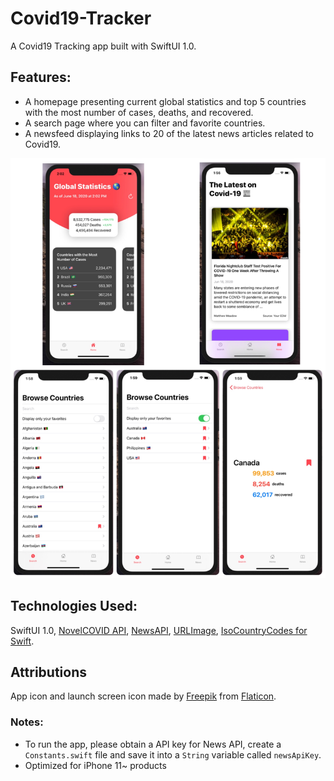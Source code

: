 # Covid19-Tracker

A Covid19 Tracking app built with SwiftUI 1.0.

## Features:
* A homepage presenting current global statistics and top 5 countries with the most number of cases, deaths, and recovered.
* A search page where you can filter and favorite countries.
* A newsfeed displaying links to 20 of the latest news articles related to Covid19.

![App Images](https://github.com/rarcilla/Covid19-Tracker/blob/master/Covid19-Tracker/Images/appImages.JPG?raw=true)

## Technologies Used:
SwiftUI 1.0, [NovelCOVID API](https://github.com/NovelCovid/API), [NewsAPI](https://newsapi.org/), [URLImage](https://github.com/dmytro-anokhin/url-image), [IsoCountryCodes for Swift](https://github.com/funky-monkey/IsoCountryCodes).

## Attributions
App icon and launch screen icon made by [Freepik](https://www.flaticon.com/authors/freepik) from [Flaticon](www.flaticon.com).

### Notes:
* To run the app, please obtain a API key for News API, create a `Constants.swift` file and save it into a `String` variable called `newsApiKey`.
* Optimized for iPhone 11~ products
